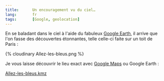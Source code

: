 ```yaml
---
title:      Un encouragement vu du ciel…
lang:       fr
tags:       [Google, geolocation]
---
```


En se baladant dans le ciel à l'aide du fabuleux [Google Earth](http://earth.google.com/), il arrive que l'on fasse des découvertes étonnantes, telle celle-ci faite sur un toit de Paris :

{% cloudinary Allez-les-bleus.png %}

Je vous laisse découvrir le lieu exact avec [Google Maps](http://maps.google.com/maps?f=q&hl=fr&sll=48.689735,2.422848&sspn=0.007267,0.017338&layer=&ie=UTF8&z=19&ll=48.844804,2.327302&spn=0.000906,0.003047&t=h&om=1) ou Google Earth :

[Allez-les-bleus.kmz](Allez-les-bleus.kmz)
